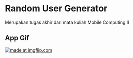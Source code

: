 # Random User Generator

Merupakan tugas akhir dari mata kuliah Mobile Computing II

## App Gif

<a href="https://imgflip.com/gif/35cbmf"><img src="https://i.imgflip.com/35cbmf.gif" title="made at imgflip.com"/></a>
